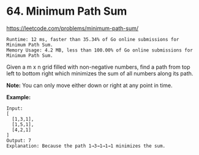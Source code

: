 # 64. Minimum Path Sum

https://leetcode.com/problems/minimum-path-sum/

```
Runtime: 12 ms, faster than 35.34% of Go online submissions for Minimum Path Sum.
Memory Usage: 4.2 MB, less than 100.00% of Go online submissions for Minimum Path Sum.
```

Given a m x n grid filled with non-negative numbers, find a path from top left to bottom right which minimizes the sum of all numbers along its path.

**Note:** You can only move either down or right at any point in time.

**Example:**
```
Input:
[
  [1,3,1],
  [1,5,1],
  [4,2,1]
]
Output: 7
Explanation: Because the path 1→3→1→1→1 minimizes the sum.
```